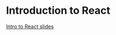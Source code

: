 # Introduction to React
[Intro to React slides](https://docs.google.com/presentation/d/1eOwrpr3Fk4dBTEY4HMmAI0ZwU0P2PrTfAM6EensaPfk/edit?usp=sharing)
